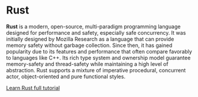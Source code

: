 # Rust

**Rust** is a modern, open-source, multi-paradigm programming language designed for performance and safety, especially safe concurrency. It was initially designed by Mozilla Research as a language that can provide memory safety without garbage collection. Since then, it has gained popularity due to its features and performance that often compare favorably to languages like C++. Its rich type system and ownership model guarantee memory-safety and thread-safety while maintaining a high level of abstraction. Rust supports a mixture of imperative procedural, concurrent actor, object-oriented and pure functional styles.

[Learn Rust full tutorial](https://youtu.be/BpPEoZW5IiY?si=lyBbBPLXQ0HWdJNr)
